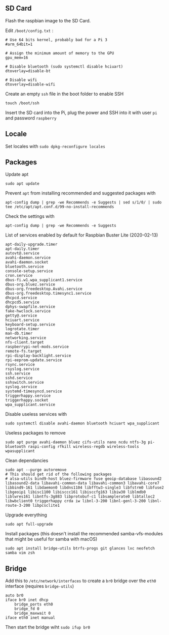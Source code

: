 ## SD Card

Flash the raspbian image to the SD Card.

Edit `/boot/config.txt` :
```
# Use 64 bits kernel, probably bad for a Pi 3
#arm_64bit=1

# Assign the minimum amount of memory to the GPU
gpu_mem=16

# Disable bluetooth (sudo systemctl disable hciuart)
dtoverlay=disable-bt

# Disable wifi
dtoverlay=disable-wifi
```
Create an empty `ssh` file in the boot folder to enable SSH
```
touch /boot/ssh
```
Insert the SD card into the Pi, plug the power and SSH into it with user `pi` and password `raspberry`

## Locale

Set locales with `sudo dpkg-reconfigure locales`

## Packages
Update apt
```
sudo apt update
```
Prevent `apt` from installing recommended and suggested packages with
```
apt-config dump | grep -we Recommends -e Suggests | sed s/1/0/ | sudo tee /etc/apt/apt.conf.d/99-no-install-recommends
```
Check the settings with 
```
apt-config dump | grep -we Recommends -e Suggests
```
List of services enabled by default for Raspbian Buster Lite (2020-02-13)
```
apt-daily-upgrade.timer
apt-daily.timer
autovt@.service
avahi-daemon.service
avahi-daemon.socket
bluetooth.service
console-setup.service
cron.service
dbus-fi.w1.wpa_supplicant1.service
dbus-org.bluez.service
dbus-org.freedesktop.Avahi.service
dbus-org.freedesktop.timesync1.service
dhcpcd.service
dhcpcd5.service
dphys-swapfile.service
fake-hwclock.service
getty@.service
hciuart.service
keyboard-setup.service
logrotate.timer
man-db.timer
networking.service
nfs-client.target
raspberrypi-net-mods.service
remote-fs.target
rpi-display-backlight.service
rpi-eeprom-update.service
rsync.service
rsyslog.service
ssh.service
sshd.service
sshswitch.service
syslog.service
systemd-timesyncd.service
triggerhappy.service
triggerhappy.socket
wpa_supplicant.service
```

Disable useless services with
```
sudo systemctl disable avahi-daemon bluetooth hciuart wpa_supplicant
```
Useless packages to remove 
```
sudo apt purge avahi-daemon bluez cifs-utils nano ncdu ntfs-3g pi-bluetooth raspi-config rfkill wireless-regdb wireless-tools wpasupplicant
```
Clean dependancies
```
sudo apt --purge autoremove
# This should get rid of the following packages
# alsa-utils bind9-host bluez-firmware fuse geoip-database libasound2 libasound2-data libavahi-common-data libavahi-common3 libavahi-core7 libbind9-161 libdaemon0 libdns1104 libfftw3-single3 libfstrm0 libfuse2 libgeoip1 libisc1100 libisccc161 libisccfg163 libiw30 liblmdb0 liblwres161 libntfs-3g883 libprotobuf-c1 libsamplerate0 libtalloc2 libwbclient0 triggerhappy crda iw libnl-3-200 libnl-genl-3-200 libnl-route-3-200 libpcsclite1
```
Upgrade everything
```
sudo apt full-upgrade
```
Install packages (this doesn't install the recommended samba-vfs-modules that might be useful for samba with macOS)
```
sudo apt install bridge-utils btrfs-progs git glances lxc neofetch samba vim zsh
```

## Bridge

Add this to `/etc/network/interfaces` to create a `br0` bridge over the `eth0` interface (requires `bridge-utils`)
```
auto br0
iface br0 inet dhcp
	bridge_ports eth0
	bridge_fd 0
	bridge_maxwait 0
iface eth0 inet manual
```
Then start the bridge wiht `sudo ifup br0`
